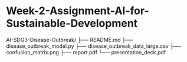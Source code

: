 # Week-2-Assignment-AI-for-Sustainable-Development

AI-SDG3-Disease-Outbreak/
├── README.md
├── disease_outbreak_model.py
├── disease_outbreak_data_large.csv
├── confusion_matrix.png
├── report.pdf
└── presentation_deck.pdf
